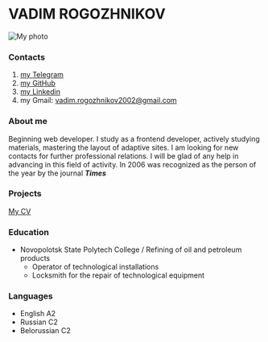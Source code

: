 # VADIM ROGOZHNIKOV 
![My photo](https://user-images.githubusercontent.com/108485029/207972958-a8622fce-fddd-4cc1-bc51-4dfdc6b0ed93.jpg)
### Contacts 
1. [my Telegram](https://t.me/vadimrogozhnikov)
2. [my GitHub](https://github.com/vadim-project)
3. [my Linkedin](https://www.linkedin.com/in/vadim-rogozhnikov)
4. my Gmail: vadim.rogozhnikov2002@gmail.com
### About me
Beginning web developer.
I study as a frontend developer, actively studying materials, mastering the layout of adaptive sites.
I am looking for new contacts for further professional relations. I will be glad of any help in advancing in this field of activity.
In 2006 was recognized as the person of the year by the journal ***Times***
### Projects
[My CV](https://github.com/vadim-project/rsschool-cv/edit/gh-pages/cv.md)
### Education
* Novopolotsk State Polytech College / Refining of oil and petroleum products
  * Operator of technological installations
  * Locksmith for the repair of technological equipment
### Languages
  * English A2
  * Russian C2
  * Belorussian C2
